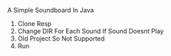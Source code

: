 A Simple Soundboard In Java

1) Clone Resp
2) Change DIR For Each Sound If Sound Doesnt Play
3) Old Project So Not Supported
4) Run
